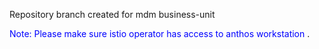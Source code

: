 Repository branch created for mdm business-unit


<span style="color:blue"> Note: Please make sure istio operator has access to anthos workstation </span>.
